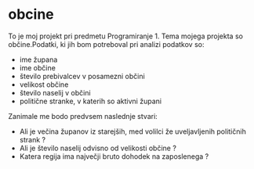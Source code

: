 # obcine

To je moj projekt pri predmetu Programiranje 1. Tema mojega projekta so občine.Podatki, ki jih bom potreboval pri analizi 
podatkov so:

- ime župana
- ime občine
- število prebivalcev v posamezni občini
- velikost občine
- število naselij v občini
- politične stranke, v katerih so aktivni župani

Zanimale me bodo predvsem naslednje stvari:

- Ali je večina županov iz starejših, med volilci že uveljavljenih  političnih strank ?
- Ali je število naselij odvisno od velikosti občine ?
- Katera regija ima največji bruto dohodek na zaposlenega ?

